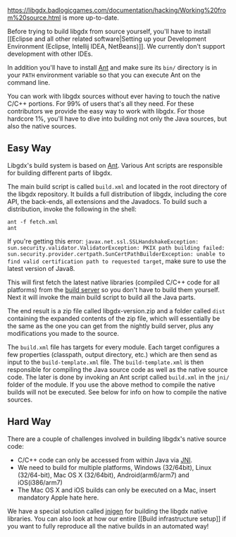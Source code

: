 https://libgdx.badlogicgames.com/documentation/hacking/Working%20from%20source.html is more up-to-date.

Before trying to build libgdx from source yourself, you'll have to install [[Eclipse and all other related software|Setting up your Development Environment (Eclipse, Intellij IDEA, NetBeans)]]. We currently don't support development with other IDEs.

In addition you'll have to install [Ant](http://ant.apache.org/) and make sure its `bin/` directory is in your `PATH` environment variable so that you can execute Ant on the command line.

You can work with libgdx sources without ever having to touch the native C/C++ portions. For 99% of users that's all they need. For these contributors we provide the easy way to work with libgdx. For those hardcore 1%, you'll have to dive into building not only the Java sources, but also the native sources.

## Easy Way ##
Libgdx's build system is based on [Ant](http://ant.apache.org/). Various Ant scripts are responsible for building different parts of libgdx.

The main build script is called `build.xml` and located in the root directory of the libgdx repository. It builds a full distribution of libgdx, including the core API, the back-ends, all extensions and the Javadocs. To build such a distribution, invoke the following in the shell:

```
ant -f fetch.xml
ant
```

If you're getting this error: `javax.net.ssl.SSLHandshakeException: sun.security.validator.ValidatorException: PKIX path building failed: sun.security.provider.certpath.SunCertPathBuilderException: unable to find valid certification path to requested target`, make sure to use the latest version of Java8.

This will first fetch the latest native libraries (compiled C/C++ code for all platforms) from the [build server](http://libgdx.badlogicgames.com/nightlies/) so you don't have to build them yourself. Next it will invoke the main build script to build all the Java parts. 

The end result is a zip file called libgdx-version.zip and a folder called `dist` containing the expanded contents of the zip file, which will essentially be the same as the one you can get from the nightly build server, plus any modifications you made to the source.

The `build.xml` file has targets for every module. Each target configures a few properties (classpath, output directory, etc.) which are then send as input to the `build-template.xml` file. The `build-template.xml` is then responsible for compiling the Java source code as well as the native source code. The later is done by invoking an Ant script called `build.xml` in the `jni/` folder of the module. If you use the above method to compile the native builds will not be executed. See below for info on how to compile the native sources.

## Hard Way ##
There are a couple of challenges involved in building libgdx's native source code:

  * C/C++ code can only be accessed from within Java via [JNI](http://en.wikipedia.org/wiki/Java_Native_Interface).
  * We need to build for multiple platforms, Windows (32/64bit), Linux (32/64-bit), Mac OS X (32/64bit), Android(arm6/arm7) and iOS(i386/arm7)
  * The Mac OS X and iOS builds can only be executed on a Mac, insert mandatory Apple hate here.

We have a special solution called [jnigen](jnigen) for building the libgdx native libraries. You can also look at how our entire [[Build infrastructure setup]] if you want to fully reproduce all the native builds in an automated way!